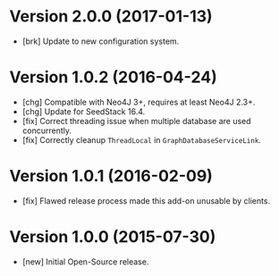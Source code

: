 # Version 2.0.0 (2017-01-13)

* [brk] Update to new configuration system.

# Version 1.0.2 (2016-04-24)

* [chg] Compatible with Neo4J 3+, requires at least Neo4J 2.3+.
* [chg] Update for SeedStack 16.4.
* [fix] Correct threading issue when multiple database are used concurrently.
* [fix] Correctly cleanup `ThreadLocal` in `GraphDatabaseServiceLink`.

# Version 1.0.1 (2016-02-09)

* [fix] Flawed release process made this add-on unusable by clients.

# Version 1.0.0 (2015-07-30)

* [new] Initial Open-Source release.
